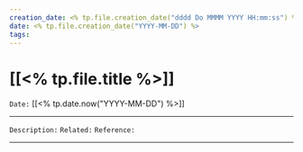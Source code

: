 ```yaml
---
creation_date: <% tp.file.creation_date("dddd Do MMMM YYYY HH:mm:ss") %>
date: <% tp.file.creation_date("YYYY-MM-DD") %>
tags:
---
```


# [[<% tp.file.title %>]]

`Date:` [[<% tp.date.now("YYYY-MM-DD") %>]]

---

`Description:`
`Related:`
`Reference:`

---
